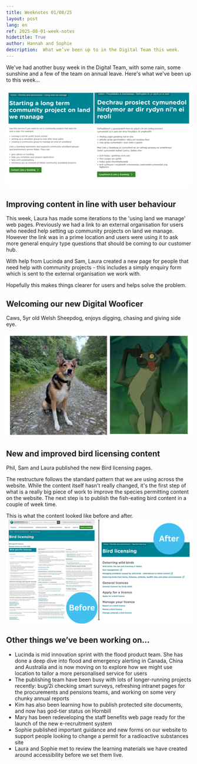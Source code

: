 ```yaml
---
title: Weeknotes 01/08/25
layout: post
lang: en
ref: 2025-08-01-week-notes
hidetitle: True
author: Hannah and Sophie
description:  What we’ve been up to in the Digital Team this week.  
---
```

We've had another busy week in the Digital Team, with some rain, some sunshine and a few of the team on annual leave. Here's what we've been up to this week…
![A screenshot showing the new webpage changes in English and Welsh](https://github.com/nrw-digital/week-notes/blob/07ea53c3f82449ec3a0495f68cc06e1d39f09227/images/photo%20for%20weeknotes.jpg?raw=true)

## Improving content in line with user behaviour 
 
This week, Laura has made some iterations to the 'using land we manage' web pages. Previously we had a link to an external organisation for users who needed help setting up community projects on land we manage. However the link was in a prime location and users were using it to ask more general enquiry type questions that should be coming to our customer hub.  
 
With help from Lucinda and Sam, Laura created a new page for people that need help with community projects - this includes a simply enquiry form which is sent to the external organisation we work with. 

Hopefully this makes things clearer for users and helps solve the problem. 

## Welcoming our new Digital Wooficer  

Caws, 5yr old Welsh Sheepdog, enjoys digging, chasing and giving side eye.

![A photo of a cute collie mix next to Ed the hyena from the Lion King](https://github.com/nrw-digital/week-notes/blob/07ea53c3f82449ec3a0495f68cc06e1d39f09227/images/photo%20for%20weeknotes%20(1).jpg?raw=true)

## New and improved bird licensing content 
 
Phil, Sam and Laura published the new Bird licensing pages. 

The restructure follows the standard pattern that we are using across the website. While the content itself hasn't really changed, it's the first step of what is a really big piece of work to improve the species permitting content on the website. The next step is to publish the fish-eating bird content in a couple of week time.  

This is what the content looked like before and after. 
 
![The bird licensing content restructured with natural headings to break up topic groups]( https://github.com/nrw-digital/week-notes/blob/07ea53c3f82449ec3a0495f68cc06e1d39f09227/images/photo%20for%20weeknotes.png?raw=true)

## Other things we’ve been working on…

+ Lucinda is mid innovation sprint with the flood product team. She has done a deep dive into flood and emergency alerting in Canada, China and Australia and is now moving on to explore how we might use location to tailor a more personalised service for users 
+ The publishing team have been busy with lots of longer-running projects recently: bug/2i checking smart surveys, refreshing intranet pages for the procurements and pensions teams, and working on some very chunky annual reports
+ Kim has also been learning how to publish protected site documents, and now has god-tier status on Hornbill 
+ Mary has been redeveloping the staff benefits web page ready for the launch of the new e-recruitment system
+ Sophie published important guidance and new forms on our website to support people looking to change a permit for a radioactive substances site
+ Laura and Sophie met to review the learning materials we have created around accessibility before we set them live.
